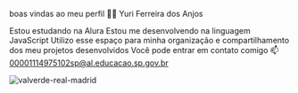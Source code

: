 boas vindas ao meu perfil 💙💙
Yuri Ferreira dos Anjos

Estou estudando na Alura
Estou me desenvolvendo na linguagem JavaScript
Utilizo esse espaço para minha organização e compartilhamento dos meu projetos desenvolvidos
Você pode entrar em contato comigo 📫
00001114975102sp@al.educacao.sp.gov.br


![valverde-real-madrid](https://github.com/user-attachments/assets/354e4d04-00f9-460a-9124-7134db6f948d)

